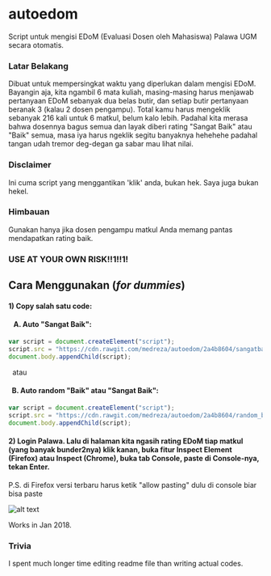 # autoedom
Script untuk mengisi EDoM (Evaluasi Dosen oleh Mahasiswa) Palawa UGM secara otomatis.

### Latar Belakang
Dibuat untuk mempersingkat waktu yang diperlukan dalam mengisi EDoM. Bayangin aja, kita ngambil 6 mata kuliah, masing-masing harus menjawab pertanyaan EDoM sebanyak dua belas butir, dan setiap butir pertanyaan beranak 3 (kalau 2 dosen pengampu). Total kamu harus mengeklik sebanyak 216 kali untuk 6 matkul, belum kalo lebih. Padahal kita merasa bahwa dosennya bagus semua dan layak diberi rating "Sangat Baik" atau "Baik" semua, masa iya harus ngeklik segitu banyaknya hehehehe padahal tangan udah tremor deg-degan ga sabar mau lihat nilai.

### Disclaimer
Ini cuma script yang menggantikan 'klik' anda, bukan hek. Saya juga bukan hekel.

### Himbauan
Gunakan hanya jika dosen pengampu matkul Anda memang pantas mendapatkan rating baik.

### USE AT YOUR OWN RISK!!1!!1!

## Cara Menggunakan (*for dummies*)
#### 1) Copy salah satu code:
#### &nbsp;&nbsp; A. Auto "Sangat Baik":
```javascript
var script = document.createElement("script");
script.src = "https://cdn.rawgit.com/medreza/autoedom/2a4b8604/sangatbaik.js";
document.body.appendChild(script);
```
&nbsp;&nbsp;atau
#### &nbsp;&nbsp;B. Auto random "Baik" atau "Sangat Baik":
```javascript
var script = document.createElement("script");
script.src = "https://cdn.rawgit.com/medreza/autoedom/2a4b8604/random_baik.js";
document.body.appendChild(script);
```
#### 2) Login Palawa. Lalu di halaman kita ngasih rating EDoM tiap matkul (yang banyak bunder2nya) klik kanan, buka fitur Inspect Element (Firefox) atau Inspect (Chrome), buka tab Console, paste di Console-nya, tekan Enter.

P.S. di Firefox versi terbaru harus ketik "allow pasting" dulu di console biar bisa paste

![alt text](https://github.com/medreza/autoedom/raw/master/contoh.png "Klik kanan->Inspect Element->Tab Console->Paste->Enter")


Works in Jan 2018.

### Trivia
I spent much longer time editing readme file than writing actual codes.
